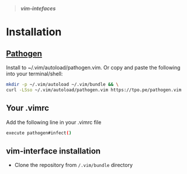 > ***vim-intefaces***

# Installation

## [Pathogen](https://github.com/tpope/vim-pathogen)

Install to ~/.vim/autoload/pathogen.vim. Or copy and paste the following into your terminal/shell:

```bash
mkdir -p ~/.vim/autoload ~/.vim/bundle && \
curl -LSso ~/.vim/autoload/pathogen.vim https://tpo.pe/pathogen.vim
```

## Your .vimrc

Add the following line in your .vimrc file

```bash
execute pathogen#infect()

```

## vim-interface installation

- Clone the repository from `/.vim/bundle` directory
